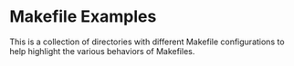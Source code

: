 # Makefile Examples

This is a collection of directories with different Makefile configurations to
help highlight the various behaviors of Makefiles.
